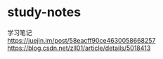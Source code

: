 # study-notes
学习笔记  
https://juejin.im/post/58eacff90ce4630058668257  
https://blog.csdn.net/zll01/article/details/5018413
